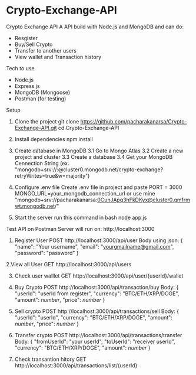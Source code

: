 # Crypto-Exchange-API
Crypto Exchange API
A API build with Node.js and MongoDB and can do:
- Resgister
- Buy/Sell Crypto
- Transfer to another users
- View wallet and Transaction history

Tech to use
- Node.js
- Express.js
- MongoDB (Mongoose)
- Postman (for testing)

Setup
1. Clone the project
git clone https://github.com/pacharakanarsa/Crypto-Exchange-API.git
cd Crypto-Exchange-API

2. Install dependencies
npm install

3. Create database in MongoDB
	3.1 Go to Mongo Atlas
	3.2 Create a new project and cluster
	3.3 Create a database
	3.4 Get your MongoDB Cennection String (ex. "mongodb+srv://<user>:<pass>@cluster0.mongodb.net/crypto-exchange?retryWrites=true&w=majority")

4. Configure .env file
Create .env file in project and paste
PORT = 3000
MONGO_URL=your_mongodb_connection_url
or use mine
"mongodb+srv://pacharakanarsa:0CunJApq3hFkDKyx@cluster0.gmfrmwt.mongodb.net/"

5. Start the server
run this command in bash
node app.js

Test API on Postman
Server will run on: http://localhost:3000

1. Register User
POST http://localhost:3000/api/user
Body using json:
{
    "name": "Your username",
    "email": "yourgmailname@gmail.com",
    "password": "password"
}

2.View all User
GET  http://localhost:3000/api/users

3. Check user walllet
GET  http://localhost:3000/api/user/{userId}/wallet

4. Buy Crypto
POST http://localhost:3000/api/transaction/buy
Body:
{
    "userId": "userId from register",
    "currency": "BTC/ETH/XRP/DOGE",
    "amount": *number*,
    "price": *number*
}

5. Sell crypto
POST  http://localhost:3000/api/transactions/sell
Body:
{
  "userId": "userId",
  "currency": "BTC/ETH/XRP/DOGE",
  "amount": *number*,
  "price": *number*
}

6. Transfer crypto
POST http://localhost:3000/api/transactions/transfer
Body:
{
  "fromUserId": "your userId",
  "toUserId": "receiver userId",
  "currency": "BTC/ETH/XRP/DOGE",
  "amount": *number*
}

7. Check transantion hitory
GET  http://localhost:3000/api/transactions/list/{userId}
